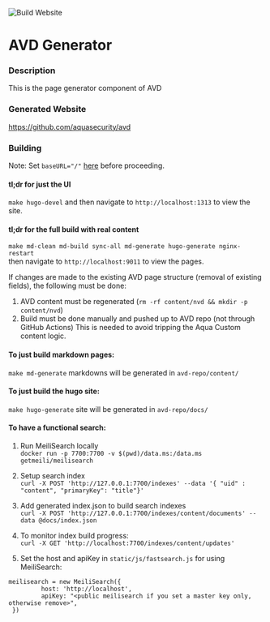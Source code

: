 ![Build Website](https://github.com/aquasecurity/avd-generator/workflows/Build%20Website/badge.svg)
# AVD Generator 

### Description
This is the page generator component of AVD

### Generated Website
https://github.com/aquasecurity/avd

### Building
Note: Set `baseURL="/"` [here](https://github.com/aquasecurity/avd-generator/blob/master/config.toml#L1-L4) before proceeding.

#### tl;dr for just the UI
`make hugo-devel` and then navigate to `http://localhost:1313` to view the site.

#### tl;dr for the full build with real content  
`make md-clean md-build sync-all md-generate hugo-generate nginx-restart`    
then navigate to `http://localhost:9011` to view the pages.

If changes are made to the existing AVD page structure (removal of existing fields), the following must be done:
1. AVD content must be regenerated (`rm -rf content/nvd && mkdir -p content/nvd`)
2. Build must be done manually and pushed up to AVD repo (not through GitHub Actions)
This is needed to avoid tripping the Aqua Custom content logic.

#### To just build markdown pages:
`make md-generate` markdowns will be generated in `avd-repo/content/`

#### To just build the hugo site:
`make hugo-generate` site will be generated in `avd-repo/docs/`

#### To have a functional search:
1. Run MeiliSearch locally      
`docker run -p 7700:7700 -v $(pwd)/data.ms:/data.ms getmeili/meilisearch`

2. Setup search index    
`curl -X POST 'http://127.0.0.1:7700/indexes' --data '{ "uid" : "content", "primaryKey": "title"}'`  
   
3. Add generated index.json to build search indexes    
`curl -X POST 'http://127.0.0.1:7700/indexes/content/documents' --data @docs/index.json`  
 
4. To monitor index build progress:    
`curl -X GET 'http://localhost:7700/indexes/content/updates'`

5. Set the host and apiKey in `static/js/fastsearch.js` for using MeiliSearch:   
``` 
meilisearch = new MeiliSearch({
         host: 'http://localhost',
         apiKey: "<public meilisearch if you set a master key only, otherwise remove>",
 })
```
